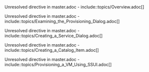 Unresolved directive in master.adoc - include::topics/Overview.adoc\[\]

Unresolved directive in master.adoc -
include::topics/Examining\_the\_Provisioning\_Dialog.adoc\[\]

Unresolved directive in master.adoc -
include::topics/Creating\_a\_Service\_Dialog.adoc\[\]

Unresolved directive in master.adoc -
include::topics/Creating\_a\_Catalog\_Item.adoc\[\]

Unresolved directive in master.adoc -
include::topics/Provisioning\_a\_VM\_Using\_SSUI.adoc\[\]
